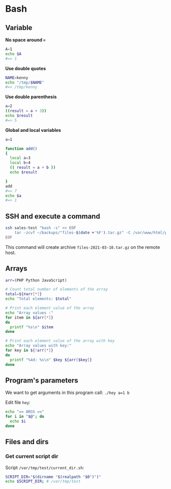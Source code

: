 # Bash

## Variable

**No space around `=`**

```bash
A=1
echo $A
#=> 1
```

**Use double quotes**

```bash
NAME=kenny
echo "/tmp/$NAME"
#=> /tmp/kenny
```

**Use double parenthesis**

```bash
a=2
((result = a + 3))
echo $result
#=> 5
```

**Global and local variables**

```bash
a=1

function add()
{
  local a=3
  local b=4
  (( result = a + b ))
  echo $result

}
add
#=> 7
echo $a
#=> 1
```

## SSH and execute a command

```bash
ssh sales-test "bash -s" << EOF
    tar -zcvf ~/backups/"files-$(date +'%F').tar.gz" -C /var/www/html/public_html ./
EOF
```

This command will create archive `files-2021-03-10.tar.gz` on the remote host.

## Arrays

```bash
arr=(PHP Python JavaScript)

# Count total number of elements of the array
total=${#arr[*]}
echo "Total elements: $total"

# Print each element value of the array
echo "Array values :"
for item in ${arr[*]}
do
  printf "%s\n" $item
done

# Print each element value of the array with key 
echo "Array values with key:"
for key in ${!arr[*]}
do
  printf "%4d: %s\n" $key ${arr[$key]}
done
```

## Program's parameters

We want to get arguments in this program call: `./hey a=1 b`

Edit file `hey`:
```bash
echo "== ARGS =="
for i in "$@"; do
  echo $i
done
```

## Files and dirs

### Get current script dir

Script `/var/tmp/test/current_dir.sh`:

```bash
SCRIPT_DIR="$(dirname "$(realpath "$0")")"
echo $SCRIPT_DIR; # /var/tmp/test
```
